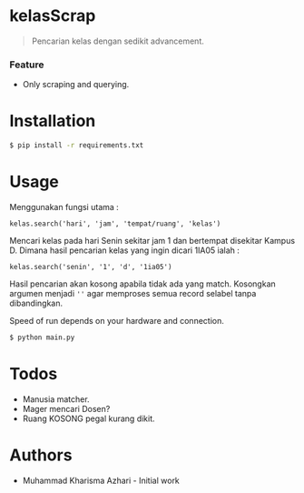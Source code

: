 # kelasScrap
> Pencarian kelas dengan sedikit advancement.
### Feature
- Only scraping and querying.

# Installation
```sh
$ pip install -r requirements.txt
```

# Usage
Menggunakan fungsi utama :
```
kelas.search('hari', 'jam', 'tempat/ruang', 'kelas')
```
Mencari kelas pada hari Senin sekitar jam 1 dan bertempat disekitar Kampus D. 
Dimana hasil pencarian kelas yang ingin dicari 1IA05 ialah :
```
kelas.search('senin', '1', 'd', '1ia05')
```
Hasil pencarian akan kosong apabila tidak ada yang match.
Kosongkan argumen menjadi ```''``` agar memproses semua record selabel tanpa dibandingkan.

Speed of run depends on your hardware and connection.
```sh
$ python main.py
```

# Todos
- Manusia matcher.
- Mager mencari Dosen?
- Ruang KOSONG pegal kurang dikit.

# Authors
- Muhammad Kharisma Azhari - Initial work

